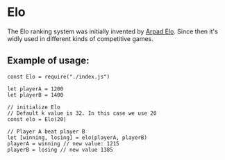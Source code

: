 # Elo 

The Elo ranking system was initially invented by [Arpad Elo](https://en.wikipedia.org/wiki/Elo_rating_system). Since then it's widly used in different kinds of competitive games.

## Example of usage:

```
const Elo = require("./index.js")

let playerA = 1200
let playerB = 1400

// initialize Elo 
// Default k value is 32. In this case we use 20
const elo = Elo(20)

// Player A beat player B
let [winning, losing] = elo(playerA, playerB)
playerA = winning // new value: 1215
playerB = losing // new value 1385
```
